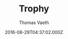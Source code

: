 ---
layout: JamstackTheme
title: Trophy
github: https://github.com/thomasvaeth/trophy-jekyll
demo: https://thomasvaeth.com/trophy/
author: Thomas Vaeth
ssg: Jekyll
date: 2016-08-29T04:37:02.000Z
description: 🏆 – A blog theme for Jekyll.
stale: true
disabled_reason: demo url not found
disabled: true
---